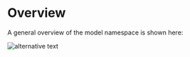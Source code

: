 # Overview

A general overview of the model namespace is shown here:

![alternative text](http://www.plantuml.com/plantuml/proxy?src=https://raw.githubusercontent.com/gfannes/cook/clean/doc/design/src/model/model.puml?ttt=6)



